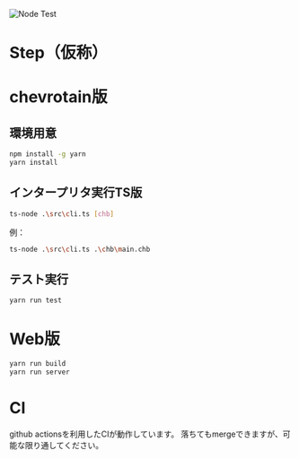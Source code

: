 ![Node Test](https://github.com/su-u/step/actions/workflows/nodejs.yml/badge.svg)

# Step（仮称）

# chevrotain版

## 環境用意
```bash
npm install -g yarn
yarn install
```

## インタープリタ実行TS版
```bash
ts-node .\src\cli.ts [chb]
```

例：
```bash
ts-node .\src\cli.ts .\chb\main.chb
```

## テスト実行
```bash
yarn run test
```

# Web版
```bash
yarn run build
yarn run server
```

# CI
github actionsを利用したCIが動作しています。
落ちてもmergeできますが、可能な限り通してください。